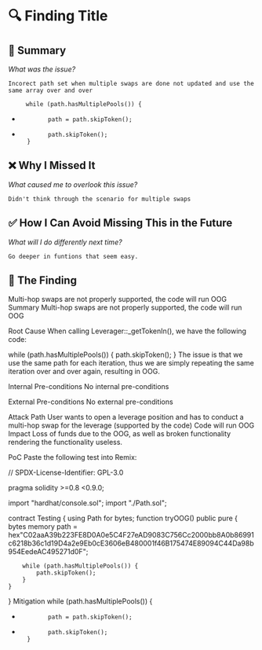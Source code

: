 # 🔍 Finding Title

## 📌 Summary  
_What was the issue?_  

    Incorect path set when multiple swaps are done not updated and use the same array over and over

         while (path.hasMultiplePools()) {
+             path = path.skipToken();
-             path.skipToken();
        }

## ❌ Why I Missed It  
_What caused me to overlook this issue?_  

    Didn't think through the scenario for multiple swaps

## ✅ How I Can Avoid Missing This in the Future  
_What will I do differently next time?_  

    Go deeper in funtions that seem easy.

## 🔎 The Finding

Multi-hop swaps are not properly supported, the code will run OOG
Summary
Multi-hop swaps are not properly supported, the code will run OOG

Root Cause
When calling Leverager::_getTokenIn(), we have the following code:

while (path.hasMultiplePools()) {
            path.skipToken();
}
The issue is that we use the same path for each iteration, thus we are simply repeating the same iteration over and over again, resulting in OOG.

Internal Pre-conditions
No internal pre-conditions

External Pre-conditions
No external pre-conditions

Attack Path
User wants to open a leverage position and has to conduct a multi-hop swap for the leverage (supported by the code)
Code will run OOG
Impact
Loss of funds due to the OOG, as well as broken functionality rendering the functionality useless.

PoC
Paste the following test into Remix:

// SPDX-License-Identifier: GPL-3.0

pragma solidity >=0.8 <0.9.0;

import "hardhat/console.sol";
import "./Path.sol";

contract Testing {
    using Path for bytes;
    function tryOOG() public pure {
        bytes memory path = hex"C02aaA39b223FE8D0A0e5C4F27eAD9083C756Cc2000bb8A0b86991c6218b36c1d19D4a2e9Eb0cE3606eB480001f46B175474E89094C44Da98b954EedeAC495271d0F";

        while (path.hasMultiplePools()) {
            path.skipToken();
        }
    }
}
Mitigation
        while (path.hasMultiplePools()) {
+             path = path.skipToken();
-             path.skipToken();
        }